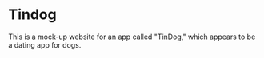 # Tindog
This is a mock-up website for an app called "TinDog," which appears to be a dating app for dogs. 
